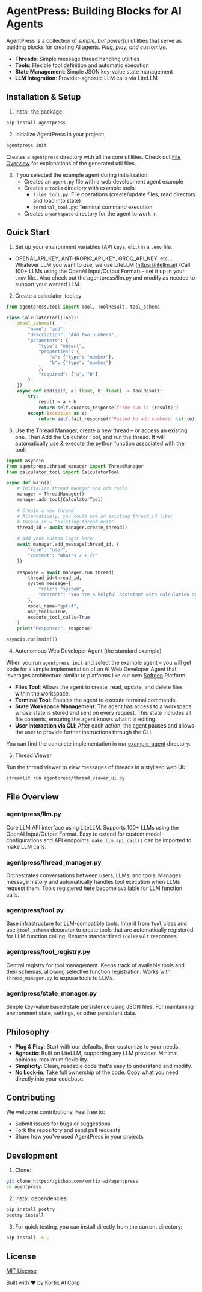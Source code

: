 # AgentPress: Building Blocks for AI Agents

AgentPress is a collection of _simple, but powerful_ utilities that serve as building blocks for creating AI agents. *Plug, play, and customize.*

- **Threads**: Simple message thread handling utilities
- **Tools**: Flexible tool definition and automatic execution
- **State Management**: Simple JSON key-value state management
- **LLM Integration**: Provider-agnostic LLM calls via LiteLLM

## Installation & Setup

1. Install the package:
```bash
pip install agentpress
```

2. Initialize AgentPress in your project:
```bash
agentpress init
```
Creates a `agentpress` directory with all the core utilities.
Check out [File Overview](#file-overview) for explanations of the generated util files.

3. If you selected the example agent during initialization:
   - Creates an `agent.py` file with a web development agent example
   - Creates a `tools` directory with example tools:
     - `files_tool.py`: File operations (create/update files, read directory and load into state)
     - `terminal_tool.py`: Terminal command execution
   - Creates a `workspace` directory for the agent to work in


## Quick Start

1. Set up your environment variables (API keys, etc.) in a `.env` file.
- OPENAI_API_KEY, ANTHROPIC_API_KEY, GROQ_API_KEY, etc... Whatever LLM you want to use, we use LiteLLM (https://litellm.ai) (Call 100+ LLMs using the OpenAI Input/Output Format) – set it up in your `.env` file.. Also check out the agentpress/llm.py and modify as needed to support your wanted LLM.

2. Create a calculator_tool.py 
```python
from agentpress.tool import Tool, ToolResult, tool_schema

class CalculatorTool(Tool):
    @tool_schema({
        "name": "add",
        "description": "Add two numbers",
        "parameters": {
            "type": "object",
            "properties": {
                "a": {"type": "number"},
                "b": {"type": "number"}
            },
            "required": ["a", "b"]
        }
    })
    async def add(self, a: float, b: float) -> ToolResult:
        try:
            result = a + b
            return self.success_response(f"The sum is {result}")
        except Exception as e:
            return self.fail_response(f"Failed to add numbers: {str(e)}")
```

3. Use the Thread Manager, create a new thread – or access an existing one. Then Add the Calculator Tool, and run the thread. It will automatically use & execute the python function associated with the tool:
```python
import asyncio
from agentpress.thread_manager import ThreadManager
from calculator_tool import CalculatorTool

async def main():
    # Initialize thread manager and add tools
    manager = ThreadManager()
    manager.add_tool(CalculatorTool)

    # Create a new thread
    # Alternatively, you could use an existing thread_id like:
    # thread_id = "existing-thread-uuid" 
    thread_id = await manager.create_thread()
    
    # Add your custom logic here
    await manager.add_message(thread_id, {
        "role": "user", 
        "content": "What's 2 + 2?"
    })
    
    response = await manager.run_thread(
        thread_id=thread_id,
        system_message={
            "role": "system", 
            "content": "You are a helpful assistant with calculation abilities."
        },
        model_name="gpt-4",
        use_tools=True,
        execute_tool_calls=True
    )
    print("Response:", response)

asyncio.run(main())
```

4. Autonomous Web Developer Agent (the standard example)

When you run `agentpress init` and select the example agent – you will get code for a simple implementation of an AI Web Developer Agent that leverages architecture similar to platforms like our own [Softgen](https://softgen.ai/) Platform. 

- **Files Tool**: Allows the agent to create, read, update, and delete files within the workspace.
- **Terminal Tool**: Enables the agent to execute terminal commands.
- **State Workspace Management**: The agent has access to a workspace whose state is stored and sent on every request. This state includes all file contents, ensuring the agent knows what it is editing.
- **User Interaction via CLI**: After each action, the agent pauses and allows the user to provide further instructions through the CLI.

You can find the complete implementation in our [example-agent](agentpress/examples/example-agent/agent.py) directory.

5. Thread Viewer 

Run the thread viewer to view messages of threads in a stylised web UI:
```bash
streamlit run agentpress/thread_viewer_ui.py
```


## File Overview

### agentpress/llm.py
Core LLM API interface using LiteLLM. Supports 100+ LLMs using the OpenAI Input/Output Format. Easy to extend for custom model configurations and API endpoints. `make_llm_api_call()` can be imported to make LLM calls.

### agentpress/thread_manager.py
Orchestrates conversations between users, LLMs, and tools. Manages message history and automatically handles tool execution when LLMs request them. Tools registered here become available for LLM function calls.

### agentpress/tool.py
Base infrastructure for LLM-compatible tools. Inherit from `Tool` class and use `@tool_schema` decorator to create tools that are automatically registered for LLM function calling. Returns standardized `ToolResult` responses.

### agentpress/tool_registry.py
Central registry for tool management. Keeps track of available tools and their schemas, allowing selective function registration. Works with `thread_manager.py` to expose tools to LLMs.

### agentpress/state_manager.py
Simple key-value based state persistence using JSON files. For maintaining environment state, settings, or other persistent data.


## Philosophy
- **Plug & Play**: Start with our defaults, then customize to your needs.
- **Agnostic**: Built on LiteLLM, supporting any LLM provider. Minimal opinions, maximum flexibility.
- **Simplicity**: Clean, readable code that's easy to understand and modify.
- **No Lock-in**: Take full ownership of the code. Copy what you need directly into your codebase.

## Contributing

We welcome contributions! Feel free to:
- Submit issues for bugs or suggestions
- Fork the repository and send pull requests
- Share how you've used AgentPress in your projects

## Development

1. Clone:
```bash
git clone https://github.com/kortix-ai/agentpress
cd agentpress
```

2. Install dependencies:
```bash
pip install poetry
poetry install
```

3. For quick testing, you can install directly from the current directory:
```bash
pip install -e .
```

## License

[MIT License](LICENSE)

Built with ❤️ by [Kortix AI Corp](https://kortix.ai)